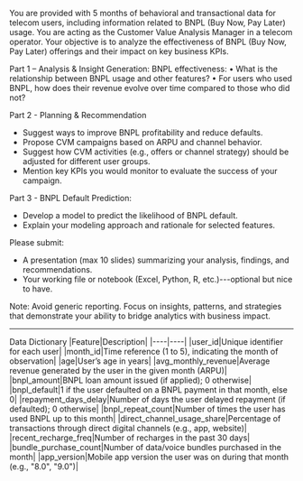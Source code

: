 You are provided with 5 months of behavioral and transactional data for telecom users, including information related to BNPL (Buy Now, Pay Later) usage.
You are acting as the Customer Value Analysis Manager in a telecom operator. Your objective is to analyze the effectiveness of BNPL (Buy Now, Pay Later) offerings and their impact on key business KPIs.

Part 1 – Analysis & Insight Generation:
BNPL effectiveness:
•	What is the relationship between BNPL usage and other features?
•	For users who used BNPL, how does their revenue evolve over time compared to those who did not?

Part 2 - Planning & Recommendation
- Suggest ways to improve BNPL profitability and reduce defaults.
- Propose CVM campaigns based on ARPU and channel behavior.
- Suggest how CVM activities (e.g., offers or channel strategy) should be adjusted for different user groups.
- Mention key KPIs you would monitor to evaluate the success of your campaign.

Part 3 - BNPL Default Prediction:
- Develop a model to predict the likelihood of BNPL default.
- Explain your modeling approach and rationale for selected features.

Please submit:
- A presentation (max 10 slides) summarizing your analysis, findings, and recommendations.
- Your working file or notebook (Excel, Python, R, etc.)---optional but nice to have.

Note: Avoid generic reporting. Focus on insights, patterns, and strategies that demonstrate your ability to bridge analytics with business impact.

--------------------------------------------------


Data Dictionary
|Feature|Description|
|----|----|
|user_id|Unique identifier for each user|
|month_id|Time reference (1 to 5), indicating the month of observation|
|age|User’s age in years|
|avg_monthly_revenue|Average revenue generated by the user in the given month (ARPU)|
|bnpl_amount|BNPL loan amount issued (if applied); 0 otherwise|
|bnpl_default|1 if the user defaulted on a BNPL payment in that month, else 0|
|repayment_days_delay|Number of days the user delayed repayment (if defaulted); 0 otherwise|
|bnpl_repeat_count|Number of times the user has used BNPL up to this month|
|direct_channel_usage_share|Percentage of transactions through direct digital channels (e.g., app, website)|
|recent_recharge_freq|Number of recharges in the past 30 days|
|bundle_purchase_count|Number of data/voice bundles purchased in the month|
|app_version|Mobile app version the user was on during that month (e.g., "8.0", "9.0")|

